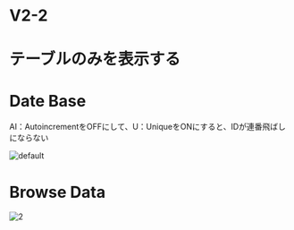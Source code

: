 # V2-2

# テーブルのみを表示する

# Date Base

AI：AutoincrementをOFFにして、U：UniqueをONにすると、IDが連番飛ばしにならない

![default](https://user-images.githubusercontent.com/28942665/34861030-19108872-f7a5-11e7-9f11-5fbf211cd5db.JPG)

# Browse Data

![2](https://user-images.githuusercontent.com/28942665/34861073-639048e2-f7a5-11e7-8cd2-c6926374dd58.JPG)


